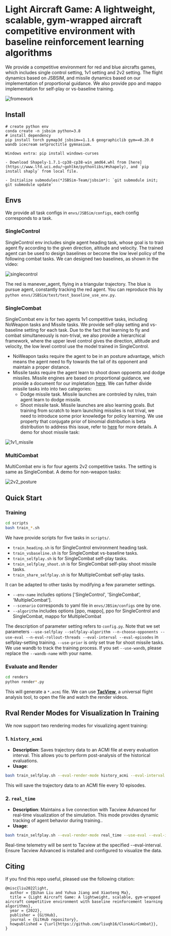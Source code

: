 # Light Aircraft Game: A lightweight, scalable, gym-wrapped aircraft competitive environment with baseline reinforcement learning algorithms
We provide a competitive environment for red and blue aircrafts games, which includes single control setting, 1v1 setting and 2v2 setting. The flight dynamics based on JSBSIM, and missile dynamics based on our implementation of proportional guidance. We also provide ppo and mappo implementation for self-play or vs-baseline training. 

![fromework](assets/framework.jpg)

## Install 

```shell
# create python env
conda create -n jsbsim python=3.8
# install dependency
pip install torch pymap3d jsbsim==1.1.6 geographiclib gym==0.20.0 wandb icecream setproctitle gymnasium. 

Windows extra: pip install windows-curses

- Download Shapely‑1.7.1‑cp38‑cp38‑win_amd64.whl from [here](https://www.lfd.uci.edu/~gohlke/pythonlibs/#shapely), and `pip install shaply` from local file.

- Initialize submodules(*JSBSim-Team/jsbsim*): `git submodule init; git submodule update`
```
## Envs
We provide all task configs in  `envs/JSBSim/configs`, each config corresponds to a task.

### SingleControl
SingleControl env includes single agent heading task, whose goal is to train agent fly according to the given direction, altitude and velocity. The trained agent can be used to design baselines or become the low level policy of the following combat tasks. We can designed two baselines, as shown in the video:

![singlecontrol](assets/1_control.gif)

The red is manever_agent, flying in a triangular trajectory. The blue is pursue agent, constantly tracking the red agent. You can reproduce this by `python envs/JSBSim/test/test_baseline_use_env.py`.


### SingleCombat
SingleCombat env is for two agents 1v1 competitive tasks, including NoWeapon tasks and Missile tasks. We provide self-play setting and vs-baseline setting for each task. Due to the fact that learning to fly and combat simultaneously is non-trival, we also provide a hierarchical framework, where the upper level control gives the direction, altitude and velocity, the low level control use the model trained in SingleControl. 


- NoWeapon tasks require the agent to be in an posture advantage, which means the agent need to fly towards the tail of its opponent and maintain a proper distance. 
- Missile tasks require the agent learn to shoot down oppoents and dodge missiles. Missile engines are based on proportional guidance, we provide a document for our impletation [here](docs/missile_engine). We can futher divide missile tasks into into two categories:
  - Dodge missile task. Missile launches are controled by rules, train agent learn to dodge missile.
  - Shoot missile task. Missile launches are also learning goals. But training from scratch to learn launching missiles is not trival, we need to introduce some prior knowledge for policy learning. We use property that conjugate prior of binomial distribution is beta distribution to address this issue, refer to [here](docs/parameterized_shooting.md) for more details.  A demo for shoot missile task:

![1v1_missile](assets/1v1_missile.gif)


### MultiCombat
MultiCombat env is for four agents 2v2 competitive tasks. The setting is same as SingleCombat. A demo for non-weapon tasks: 

![2v2_posture](assets/2v2_posture.gif)

## Quick Start
### Training

```bash
cd scripts
bash train_*.sh
```
We have provide scripts for five tasks in `scripts/`.

- `train_heading.sh` is for SingleControl environment heading task.
- `train_vsbaseline.sh` is for SingleCombat vs-baseline tasks.
- `train_selfplay.sh` is for SingleCombat self-play tasks. 
- `train_selfplay_shoot.sh` is for SingleCombat self-play shoot missile tasks.
- `train_share_selfplay.sh` is for MultipleCombat self-play tasks.

It can be adapted to other tasks by modifying a few parameter settings. 

- `--env-name` includes options ['SingleControl', 'SingleCombat', 'MultipleCombat'].
- `--scenario` corresponds to yaml file in `envs/JBSim/configs` one by one.
- `--algorithm` includes options [ppo, mappo], ppo for SingleControl and SingleCombat, mappo for MultipleCombat

The description of parameter setting refers to `config.py`.
Note that we set parameters `--use-selfplay --selfplay-algorithm --n-choose-opponents --use-eval --n-eval-rollout-threads --eval-interval --eval-episodes` in selfplay-setting training. `--use-prior` is only set true for shoot missile tasks.
We use wandb to track the training process. If you set `--use-wandb`, please replace the `--wandb-name` with your name. 

### Evaluate and Render
```bash
cd renders
python render*.py
```
This will generate a `*.acmi` file. We can use [**TacView**](https://www.tacview.net/), a universal flight analysis tool, to open the file and watch the render videos.

## Rval Render Modes for Visualization In Training

We now support two rendering modes for visualizing agent training:

### 1. `history_acmi`
- **Description**: Saves trajectory data to an ACMI file at every evaluation interval. This allows you to perform post-analysis of the historical evaluations.
- **Usage**: 
```bash
bash train_selfplay.sh --eval-render-mode history_acmi --eval-interval 10
```
This will save the trajectory data to an ACMI file every 10 episodes.

### 2. `real_time`
- **Description**: Maintains a live connection with Tacview Advanced for real-time visualization of the simulation. This mode provides dynamic tracking of agent behavior during training..
- **Usage**: 
```bash
bash train_selfplay.sh --eval-render-mode real_time --use-eval --eval-interval 10
```
Real-time telemetry will be sent to Tacview at the specified --eval-interval. Ensure Tacview Advanced is installed and configured to visualize the data.

## Citing
If you find this repo useful, pleased use the following citation:
````
@misc{liu2022light,
  author = {Qihan Liu and Yuhua Jiang and Xiaoteng Ma},
  title = {Light Aircraft Game: A lightweight, scalable, gym-wrapped aircraft competitive environment with baseline reinforcement learning algorithms},
  year = {2022},
  publisher = {GitHub},
  journal = {GitHub repository},
  howpublished = {\url{https://github.com/liuqh16/CloseAirCombat}},
}
